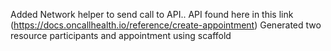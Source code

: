 Added Network helper to send call to API.. API found here in this link (https://docs.oncallhealth.io/reference/create-appointment)
Generated two resource participants and appointment using scaffold
